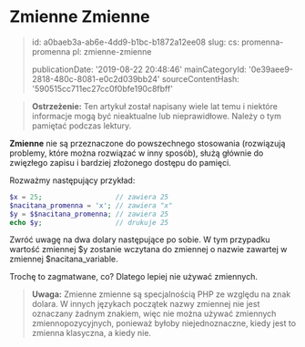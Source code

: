Zmienne Zmienne
===============

> id: a0baeb3a-ab6e-4dd9-b1bc-b1872a12ee08
> slug:
> 	cs: promenna-promenna
> 	pl: zmienne-zmienne
> 
> publicationDate: '2019-08-22 20:48:46'
> mainCategoryId: '0e39aee9-2818-480c-8081-e0c2d039bb24'
> sourceContentHash: '590515cc711ec27cc0f0bfe190c8fbff'

> **Ostrzeżenie:** Ten artykuł został napisany wiele lat temu i niektóre informacje mogą być nieaktualne lub nieprawidłowe. Należy o tym pamiętać podczas lektury.

**Zmienne** nie są przeznaczone do powszechnego stosowania (rozwiązują problemy, które można rozwiązać w inny sposób), służą głównie do zwięzłego zapisu i bardziej złożonego dostępu do pamięci.

Rozważmy następujący przykład:

```php
$x = 25;                  // zawiera 25
$nacitana_promenna = 'x'; // zawiera "x"
$y = $$nacitana_promenna; // zawiera 25
echo $y;                  // drukuje 25
```

Zwróć uwagę na dwa dolary następujące po sobie. W tym przypadku wartość zmiennej $y zostanie wczytana do zmiennej o nazwie zawartej w zmiennej $nacitana_variable.

Trochę to zagmatwane, co? Dlatego lepiej nie używać zmiennych.
> **Uwaga:** Zmienne zmienne są specjalnością PHP ze względu na znak dolara. W innych językach początek nazwy zmiennej nie jest oznaczany żadnym znakiem, więc nie można używać zmiennych zmiennopozycyjnych, ponieważ byłoby niejednoznaczne, kiedy jest to zmienna klasyczna, a kiedy nie.
